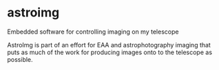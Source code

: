 # astroimg
Embedded software for controlling imaging on my telescope

AstroImg is part of an effort for EAA and astrophotography imaging that puts as much of the work for producing images onto to the telescope as possible.  
